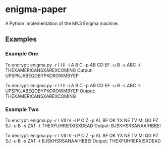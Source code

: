 # enigma-paper
A Python implementation of the MK3 Enigma machine.


## Examples
### Example One
  To encrypt: enigma.py -r I I II -i A B C -p AB CD EF -u B  -s ABC -t THEXAMERICANSXAREXCOMING
  Output: UPSPKJABEQOBYPKOROWMBYEP

  To decrypt: enigma.py -r I I II -i A B C -p AB CD EF -u B  -s ABC -t UPSPKJABEQOBYPKOROWMBYEP
  Output: THEXAMERICANSXAREXCOMING

### Example Two
  To encrypt: enigma.py -r I VII IV -i P O Z -p AL BF OK YX NE TV MI QG PZ SJ -u B -s ZAT -t THEXFUHRERXISXDEAD
  Output: BJSKHSRSANAAIHBBEI

  To decrypt: enigma.py -r I VII IV -i P O Z -p AL BF OK YX NE TV MI QG PZ SJ -u B -s ZAT -t BJSKHSRSANAAIHBBEI
  Output: THEXFUHRERXISXDEAD

